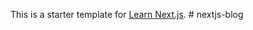 This is a starter template for [Learn Next.js](https://nextjs.org/learn).
#   n e x t j s - b l o g  
 